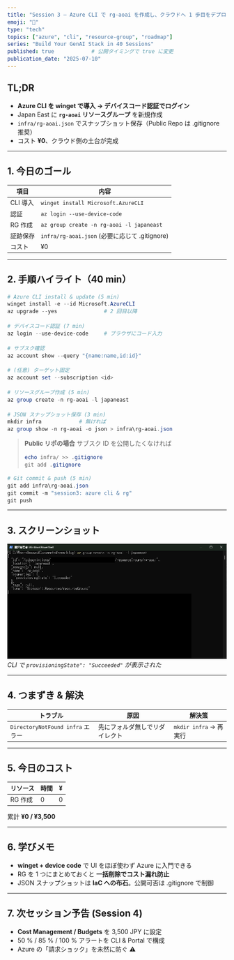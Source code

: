 ```yaml
---
title: "Session 3 — Azure CLI で rg-aoai を作成し、クラウドへ 1 歩目をデプロイ"
emoji: "🔧"
type: "tech"
topics: ["azure", "cli", "resource-group", "roadmap"]
series: "Build Your GenAI Stack in 40 Sessions"
published: true            # 公開タイミングで true に変更
publication_date: "2025-07-10"
---
```


## TL;DR
- **Azure CLI を winget で導入 → デバイスコード認証でログイン**  
- Japan East に **`rg-aoai` リソースグループ** を新規作成  
- `infra/rg-aoai.json` でスナップショット保存（Public Repo は .gitignore 推奨）  
- コスト **¥0**、クラウド側の土台が完成

---

## 1. 今日のゴール
| 項目 | 内容 |
|------|------|
| CLI 導入 | `winget install Microsoft.AzureCLI` |
| 認証 | `az login --use-device-code` |
| RG 作成 | `az group create -n rg-aoai -l japaneast` |
| 証跡保存 | `infra/rg-aoai.json` (必要に応じて .gitignore) |
| コスト | ¥0 |

---

## 2. 手順ハイライト（40 min）

```powershell
# Azure CLI install & update (5 min)
winget install -e --id Microsoft.AzureCLI
az upgrade --yes               # 2 回目以降

# デバイスコード認証 (7 min)
az login --use-device-code     # ブラウザにコード入力

# サブスク確認
az account show --query "{name:name,id:id}"

# (任意) ターゲット固定
az account set --subscription <id>

# リソースグループ作成 (5 min)
az group create -n rg-aoai -l japaneast

# JSON スナップショット保存 (3 min)
mkdir infra            # 無ければ
az group show -n rg-aoai -o json > infra\rg-aoai.json
````

> **Public リポの場合**
> サブスク ID を公開したくなければ
>
> ```powershell
> echo infra/ >> .gitignore
> git add .gitignore
> ```

```powershell
# Git commit & push (5 min)
git add infra\rg-aoai.json
git commit -m "session3: azure cli & rg"
git push
```

---

## 3. スクリーンショット

![](/images/session3-rg-created.png)
*CLI で `provisioningState": "Succeeded"` が表示された*

---

## 4. つまずき & 解決

| トラブル                          | 原因              | 解決策                                                     |
| ----------------------------- | --------------- | ------------------------------------------------------- |
| `DirectoryNotFound infra` エラー | 先にフォルダ無しでリダイレクト | `mkdir infra` → 再実行                                     |

---

## 5. 今日のコスト

| リソース  | 時間 | ¥ |
| ----- | -- | - |
| RG 作成 | 0  | 0 |

累計 **¥0 / ¥3,500**

---

## 6. 学びメモ

* **winget + device code** で UI をほぼ使わず Azure に入門できる
* RG を 1 つにまとめておくと **一括削除でコスト漏れ防止**
* JSON スナップショットは **IaC への布石**。公開可否は .gitignore で制御

---

## 7. 次セッション予告 (Session 4)

* **Cost Management / Budgets** を 3,500 JPY に設定
* 50 % / 85 % / 100 % アラートを CLI & Portal で構成
* Azure の「請求ショック」を未然に防ぐ ⚠️
